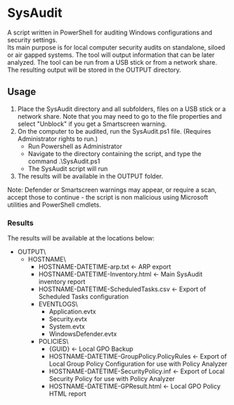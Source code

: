 # SysAudit
A script written in PowerShell for auditing Windows configurations and security settings.  
Its main purpose is for local computer security audits on standalone, siloed or air gapped systems. 
The tool will output information that can be later analyzed.
The tool can be run from a USB stick or from a network share.  
The resulting output will be stored in the OUTPUT directory.  

## Usage
1. Place the SysAudit directory and all subfolders, files on a USB stick or a network share.
	Note that you may need to go to the file properties and select "Unblock" if you get a Smartscreen warning.
2. On the computer to be audited, run the SysAudit.ps1 file. (Requires Administrator rights to run.)
   	- Run Powershell as Administrator
   	- Navigate to the directory containing the script, and type the command .\SysAudit.ps1
   	- The SysAudit script will run	
4. The results will be available in the OUTPUT folder.

Note: Defender or Smartscreen warnings may appear, or require a scan, accept those to continue - the script is non malicious using Microsoft utilities and PowerShell cmdlets.

### Results
The results will be available at the locations below:

- OUTPUT\
  - HOSTNAME\
    - HOSTNAME-DATETIME-arp.txt <- ARP export
    - HOSTNAME-DATETIME-Inventory.html <- Main SysAudit inventory report
    - HOSTNAME-DATETIME-ScheduledTasks.csv <- Export of Scheduled Tasks configuration  
    - EVENTLOGS\
      - Application.evtx  
      - Security.evtx  
      - System.evtx  
      - WindowsDefender.evtx  
    - POLICIES\ 
      - {GUID} <- Local GPO Backup
      - HOSTNAME-DATETIME-GroupPolicy.PolicyRules <- Export of Local Group Policy Configuration for use with Policy Analyzer
      - HOSTNAME-DATETIME-SecurityPolicy.inf <- Export of Local Security Policy for use with Policy Analyzer
      - HOSTNAME-DATETIME-GPResult.html <- Local GPO Policy HTML report
